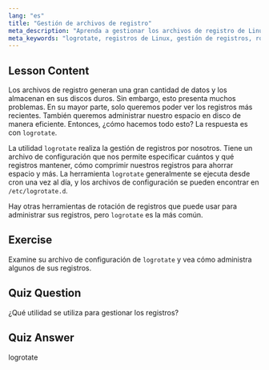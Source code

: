 ```yaml
---
lang: "es"
title: "Gestión de archivos de registro"
meta_description: "Aprenda a gestionar los archivos de registro de Linux de forma eficiente utilizando logrotate. Descubra la rotación de registros, la compresión y la configuración para ahorrar espacio en disco. ¡Empiece a aprender hoy mismo!"
meta_keywords: "logrotate, registros de Linux, gestión de registros, rotación de registros, tutorial de Linux, principiante, guía, espacio en disco"
---
```


## Lesson Content

Los archivos de registro generan una gran cantidad de datos y los almacenan en sus discos duros. Sin embargo, esto presenta muchos problemas. En su mayor parte, solo queremos poder ver los registros más recientes. También queremos administrar nuestro espacio en disco de manera eficiente. Entonces, ¿cómo hacemos todo esto? La respuesta es con `logrotate`.

La utilidad `logrotate` realiza la gestión de registros por nosotros. Tiene un archivo de configuración que nos permite especificar cuántos y qué registros mantener, cómo comprimir nuestros registros para ahorrar espacio y más. La herramienta `logrotate` generalmente se ejecuta desde cron una vez al día, y los archivos de configuración se pueden encontrar en `/etc/logrotate.d`.

Hay otras herramientas de rotación de registros que puede usar para administrar sus registros, pero `logrotate` es la más común.

## Exercise

Examine su archivo de configuración de `logrotate` y vea cómo administra algunos de sus registros.

## Quiz Question

¿Qué utilidad se utiliza para gestionar los registros?

## Quiz Answer

logrotate
